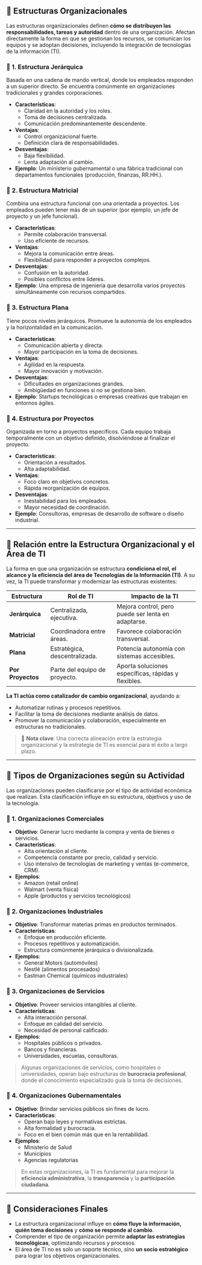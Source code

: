 ## 📌 **Estructuras Organizacionales**

Las estructuras organizacionales definen **cómo se distribuyen las responsabilidades, tareas y autoridad** dentro de una organización. Afectan directamente la forma en que se gestionan los recursos, se comunican los equipos y se adoptan decisiones, incluyendo la integración de tecnologías de la información (TI).

### 🔹 1. Estructura **Jerárquica**

Basada en una cadena de mando vertical, donde los empleados responden a un superior directo. Se encuentra comúnmente en organizaciones tradicionales y grandes corporaciones.
- **Características**:
  - Claridad en la autoridad y los roles.
  - Toma de decisiones centralizada.
  - Comunicación predominantemente descendente.
- **Ventajas**:
  - Control organizacional fuerte.
  - Definición clara de responsabilidades.
- **Desventajas**:
  - Baja flexibilidad.
  - Lenta adaptación al cambio.
- **Ejemplo**: Un ministerio gubernamental o una fábrica tradicional con departamentos funcionales (producción, finanzas, RR.HH.).

### 🔹 2. Estructura **Matricial**

Combina una estructura funcional con una orientada a proyectos. Los empleados pueden tener más de un superior (por ejemplo, un jefe de proyecto y un jefe funcional).
- **Características**:
  - Permite colaboración transversal.
  - Uso eficiente de recursos.
- **Ventajas**:
  - Mejora la comunicación entre áreas.
  - Flexibilidad para responder a proyectos complejos.
- **Desventajas**:
  - Confusión en la autoridad.
  - Posibles conflictos entre líderes.
- **Ejemplo**: Una empresa de ingeniería que desarrolla varios proyectos simultáneamente con recursos compartidos.

### 🔹 3. Estructura **Plana**

Tiene pocos niveles jerárquicos. Promueve la autonomía de los empleados y la horizontalidad en la comunicación.
- **Características**:
  - Comunicación abierta y directa.
  - Mayor participación en la toma de decisiones.
- **Ventajas**:
  - Agilidad en la respuesta.
  - Mayor innovación y motivación.
- **Desventajas**:
  - Dificultades en organizaciones grandes.
  - Ambigüedad en funciones si no se gestiona bien.
- **Ejemplo**: Startups tecnológicas o empresas creativas que trabajan en entornos ágiles.

### 🔹 4. Estructura **por Proyectos**

Organizada en torno a proyectos específicos. Cada equipo trabaja temporalmente con un objetivo definido, disolviéndose al finalizar el proyecto.
- **Características**:
  - Orientación a resultados.
  - Alta adaptabilidad.
- **Ventajas**:
  - Foco claro en objetivos concretos.
  - Rápida reorganización de equipos.
- **Desventajas**:
  - Inestabilidad para los empleados.
  - Mayor necesidad de coordinación.
- **Ejemplo**: Consultoras, empresas de desarrollo de software o diseño industrial.

---

## 🧩 **Relación entre la Estructura Organizacional y el Área de TI**

La forma en que una organización se estructura **condiciona el rol, el alcance y la eficiencia del área de Tecnologías de la Información (TI)**. A su vez, la TI puede transformar y modernizar las estructuras existentes:

| Estructura | Rol de TI | Impacto de la TI |
|------------|-----------|------------------|
| **Jerárquica** | Centralizada, ejecutiva. | Mejora control, pero puede ser lenta en adaptarse. |
| **Matricial** | Coordinadora entre áreas. | Favorece colaboración transversal. |
| **Plana** | Estratégica, descentralizada. | Potencia autonomía con sistemas accesibles. |
| **Por Proyectos** | Parte del equipo de proyecto. | Aporta soluciones específicas, rápidas y flexibles. |

**La TI actúa como catalizador de cambio organizacional**, ayudando a:
- Automatizar rutinas y procesos repetitivos.
- Facilitar la toma de decisiones mediante análisis de datos.
- Promover la comunicación y colaboración, especialmente en estructuras no tradicionales.

> 📌 **Nota clave**: Una correcta alineación entre la estrategia organizacional y la estrategia de TI es esencial para el éxito a largo plazo.

---

## 🏢 **Tipos de Organizaciones según su Actividad**

Las organizaciones pueden clasificarse por el tipo de actividad económica que realizan. Esta clasificación influye en su estructura, objetivos y uso de la tecnología.

### 🔹 1. **Organizaciones Comerciales**

- **Objetivo**: Generar lucro mediante la compra y venta de bienes o servicios.
- **Características**:
  - Alta orientación al cliente.
  - Competencia constante por precio, calidad y servicio.
  - Uso intensivo de tecnologías de marketing y ventas (e-commerce, CRM).
- **Ejemplos**:
  - Amazon (retail online)
  - Walmart (venta física)
  - Apple (productos y servicios tecnológicos)

### 🔹 2. **Organizaciones Industriales**

- **Objetivo**: Transformar materias primas en productos terminados.
- **Características**:
  - Enfoque en producción eficiente.
  - Procesos repetitivos y automatización.
  - Estructura comúnmente jerárquica o divisionalizada.
- **Ejemplos**:
  - General Motors (automóviles)
  - Nestlé (alimentos procesados)
  - Eastman Chemical (químicos industriales)

### 🔹 3. **Organizaciones de Servicios**

- **Objetivo**: Proveer servicios intangibles al cliente.
- **Características**:
  - Alta interacción personal.
  - Enfoque en calidad del servicio.
  - Necesidad de personal calificado.
- **Ejemplos**:
  - Hospitales públicos o privados.
  - Bancos y financieras.
  - Universidades, escuelas, consultoras.

> Algunas organizaciones de servicios, como hospitales o universidades, operan bajo estructuras de **burocracia profesional**, donde el conocimiento especializado guía la toma de decisiones.

### 🔹 4. **Organizaciones Gubernamentales**

- **Objetivo**: Brindar servicios públicos sin fines de lucro.
- **Características**:
  - Operan bajo leyes y normativas estrictas.
  - Alta formalidad y burocracia.
  - Foco en el bien común más que en la rentabilidad.
- **Ejemplos**:
  - Ministerio de Salud
  - Municipios
  - Agencias regulatorias

> En estas organizaciones, la TI es fundamental para mejorar la **eficiencia administrativa**, la **transparencia** y la **participación ciudadana**.

---

## 🎯 **Consideraciones Finales**

- La estructura organizacional influye en **cómo fluye la información, quién toma decisiones** y **cómo se responde al cambio**.
- Comprender el tipo de organización permite **adaptar las estrategias tecnológicas**, optimizando recursos y procesos.
- El área de TI no es solo un soporte técnico, sino **un socio estratégico** para lograr los objetivos organizacionales.
